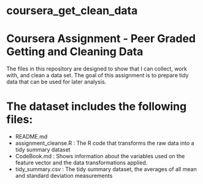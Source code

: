 # coursera_get_clean_data
Coursera Assignment - Peer Graded Getting and Cleaning Data
=======================================


The files in this repository are designed to show that I can collect, work with, and clean a data set.
The goal of this assignment is to prepare tidy data that can be used for later analysis.



The dataset includes the following files:
=========================================

- README.md
- assignment_cleanse.R : The R code that transforms the raw data into a tidy summary dataset
- CodeBook.md : Shows information about the variables used on the feature vector and the data transformations applied.
- tidy_summary.csv : The tidy summary dataset, the averages of all mean and standard deviation measurements